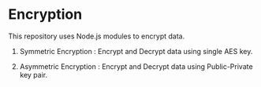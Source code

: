 # Encryption
This repository uses Node.js modules to encrypt data.

1. Symmetric Encryption : Encrypt and Decrypt data using single AES key.

2. Asymmetric Encryption : Encrypt and Decrypt data using Public-Private key pair.
